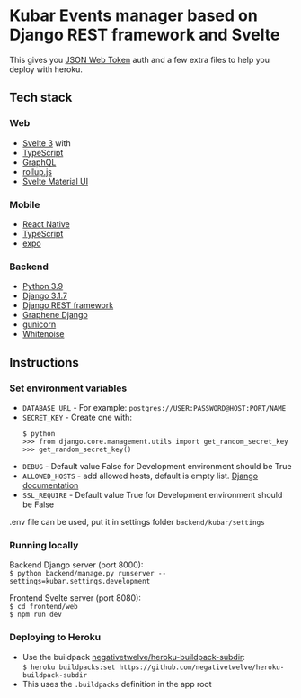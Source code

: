 # Kubar Events manager based on Django REST framework and Svelte

This gives you [JSON Web Token](https://jwt.io/) auth and a few extra files to help you deploy with heroku.

## Tech stack

### Web

- [Svelte 3](https://svelte.dev/) with
- [TypeScript](https://www.typescriptlang.org/)
- [GraphQL](https://graphql.org/)
- [rollup.js](https://rollupjs.org/)
- [Svelte Material UI](https://sveltematerialui.com/)

### Mobile

- [React Native](https://reactnative.dev/)
- [TypeScript](https://www.typescriptlang.org/)
- [expo](https://expo.io/)

### Backend

- [Python 3.9](https://www.python.org/)
- [Django 3.1.7](https://www.djangoproject.com/)
- [Django REST framework](https://www.django-rest-framework.org/)
- [Graphene Django](https://docs.graphene-python.org/)
- [gunicorn](https://gunicorn.org/)
- [Whitenoise](http://whitenoise.evans.io/en/stable/)

## Instructions

### Set environment variables

- `DATABASE_URL` - For example: `postgres://USER:PASSWORD@HOST:PORT/NAME`
- `SECRET_KEY` - Create one with:
    ```
    $ python
    >>> from django.core.management.utils import get_random_secret_key
    >>> get_random_secret_key()
    ```
- `DEBUG` - Default value False for Development environment should be True
- `ALLOWED_HOSTS` - add allowed hosts, default is empty
  list. [Django documentation](https://docs.djangoproject.com/en/3.1/ref/settings/#allowed-hosts)
- `SSL_REQUIRE` - Default value True for Development environment should be False

.env file can be used, put it in settings folder `backend/kubar/settings`

### Running locally

Backend Django server (port 8000):  
`$ python backend/manage.py runserver --settings=kubar.settings.development`

Frontend Svelte server (port 8080):  
`$ cd frontend/web`  
`$ npm run dev`

### Deploying to Heroku

- Use the
  buildpack [negativetwelve/heroku-buildpack-subdir](https://github.com/negativetwelve/heroku-buildpack-subdir):  
  ```$ heroku buildpacks:set https://github.com/negativetwelve/heroku-buildpack-subdir```
- This uses the `.buildpacks` definition in the app root
